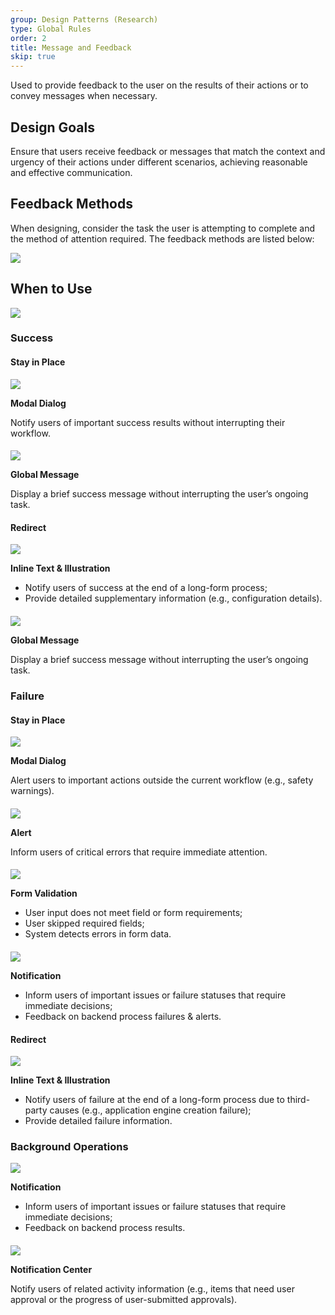 ```yaml
---
group: Design Patterns (Research)
type: Global Rules
order: 2
title: Message and Feedback
skip: true
---
```


Used to provide feedback to the user on the results of their actions or to convey messages when necessary.

## Design Goals

Ensure that users receive feedback or messages that match the context and urgency of their actions under different scenarios, achieving reasonable and effective communication.

## Feedback Methods

When designing, consider the task the user is attempting to complete and the method of attention required. The feedback methods are listed below:

<div>
  <img src="https://gw.alipayobjects.com/mdn/rms_08e378/afts/img/A*SKfjS7vyRP4AAAAAAAAAAABkARQnAQ">
</div>

## When to Use

<div>
  <img src="https://gw.alipayobjects.com/mdn/rms_08e378/afts/img/A*vv37RaVAXhAAAAAAAAAAAABkARQnAQ">
</div>

### Success

#### Stay in Place

<ImagePreview>
<img class="preview-img no-padding" src="https://gw.alipayobjects.com/mdn/rms_08e378/afts/img/A*qQ8NTKMH-2IAAAAAAAAAAABkARQnAQ">
</ImagePreview>

**Modal Dialog**

Notify users of important success results without interrupting their workflow.

####

<ImagePreview>
<img class="preview-img no-padding" src="https://gw.alipayobjects.com/mdn/rms_08e378/afts/img/A*NPVGQr6f5-4AAAAAAAAAAABkARQnAQ">
</ImagePreview>

**Global Message**

Display a brief success message without interrupting the user’s ongoing task.

#### Redirect

<ImagePreview>
<img class="preview-img no-padding" src="https://gw.alipayobjects.com/mdn/rms_08e378/afts/img/A*0EdyRa7WeUAAAAAAAAAAAABkARQnAQ">
</ImagePreview>

**Inline Text & Illustration**

- Notify users of success at the end of a long-form process;
- Provide detailed supplementary information (e.g., configuration details).

####

<ImagePreview>
<img class="preview-img no-padding" src="https://gw.alipayobjects.com/mdn/rms_08e378/afts/img/A*524fSKE97wYAAAAAAAAAAABkARQnAQ">
</ImagePreview>

**Global Message**

Display a brief success message without interrupting the user’s ongoing task.

### Failure

#### Stay in Place

<ImagePreview>
<img class="preview-img no-padding" src="https://gw.alipayobjects.com/mdn/rms_08e378/afts/img/A*S03WS5uHqDsAAAAAAAAAAABkARQnAQ">
</ImagePreview>

**Modal Dialog**

Alert users to important actions outside the current workflow (e.g., safety warnings).

####

<ImagePreview>
<img class="preview-img no-padding" src="https://gw.alipayobjects.com/mdn/rms_08e378/afts/img/A*4sHLQowCs6IAAAAAAAAAAABkARQnAQ">
</ImagePreview>

**Alert**

Inform users of critical errors that require immediate attention.

####

<ImagePreview>
<img class="preview-img no-padding" src="https://gw.alipayobjects.com/mdn/rms_08e378/afts/img/A*Qg51Sq2A_M4AAAAAAAAAAABkARQnAQ">
</ImagePreview>

**Form Validation**

- User input does not meet field or form requirements;
- User skipped required fields;
- System detects errors in form data.

####

<ImagePreview>
<img class="preview-img no-padding" src="https://gw.alipayobjects.com/mdn/rms_08e378/afts/img/A*QeWqTIWqrWEAAAAAAAAAAABkARQnAQ">
</ImagePreview>

**Notification**

- Inform users of important issues or failure statuses that require immediate decisions;
- Feedback on backend process failures & alerts.

#### Redirect

<ImagePreview>
<img class="preview-img no-padding" src="https://gw.alipayobjects.com/mdn/rms_08e378/afts/img/A*7ES2TrY6UJgAAAAAAAAAAABkARQnAQ">
</ImagePreview>

**Inline Text & Illustration**

- Notify users of failure at the end of a long-form process due to third-party causes (e.g., application engine creation failure);
- Provide detailed failure information.

### Background Operations

<ImagePreview>
<img class="preview-img no-padding" src="https://gw.alipayobjects.com/mdn/rms_08e378/afts/img/A*owL_SK1xmggAAAAAAAAAAABkARQnAQ">
</ImagePreview>

**Notification**

- Inform users of important issues or failure statuses that require immediate decisions;
- Feedback on backend process results.

####

<ImagePreview>
<img class="preview-img no-padding" src="https://gw.alipayobjects.com/mdn/rms_08e378/afts/img/A*IGpqRbPGZxQAAAAAAAAAAABkARQnAQ">
</ImagePreview>

**Notification Center**

Notify users of related activity information (e.g., items that need user approval or the progress of user-submitted approvals).

